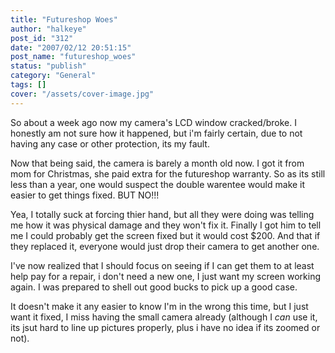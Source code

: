 ```yaml
---
title: "Futureshop Woes"
author: "halkeye"
post_id: "312"
date: "2007/02/12 20:51:15"
post_name: "futureshop_woes"
status: "publish"
category: "General"
tags: []
cover: "/assets/cover-image.jpg"
---
```


So about a week ago now my camera's LCD window cracked/broke. I honestly am not sure how it happened, but i'm fairly certain, due to not having any case or other protection, its my fault.

Now that being said, the camera is barely a month old now. I got it from mom for Christmas, she paid extra for the futureshop warranty. So as its still less than a year, one would suspect the double warentee would make it easier to get things fixed. BUT NO!!!

Yea, I totally suck at forcing thier hand, but all they were doing was telling me how it was physical damage and they won't fix it. Finally I got him to tell me I could probably get the screen fixed but it would cost $200. And that if they replaced it, everyone would just drop their camera to get another one.

I've now realized that I should focus on seeing if I can get them to at least help pay for a repair, i don't need a new one, I just want my screen working again. I was prepared to shell out good bucks to pick up a good case.

It doesn't make it any easier to know I'm in the wrong this time, but I just want it fixed, I miss having the small camera already (although I *can* use it, its jsut hard to line up pictures properly, plus i have no idea if its zoomed or not).
